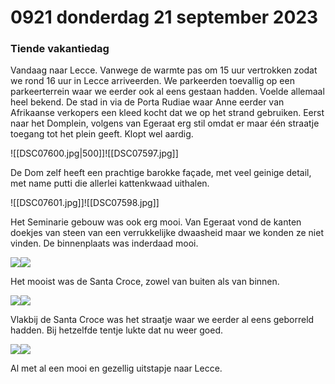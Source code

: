 # 0921 donderdag 21 september 2023
### Tiende vakantiedag
Vandaag naar Lecce. Vanwege de warmte pas om 15 uur vertrokken zodat we rond 16 uur in Lecce arriveerden. We parkeerden toevallig op een parkeerterrein waar we eerder ook al eens gestaan hadden. Voelde allemaal heel bekend. De stad in via de Porta Rudiae waar Anne eerder van Afrikaanse verkopers een kleed kocht dat we op het strand gebruiken. Eerst naar het Domplein, volgens van Egeraat erg stil omdat er maar één straatje toegang tot het plein geeft. Klopt wel aardig. 

![[DSC07600.jpg|500]]![[DSC07597.jpg]]

De Dom zelf heeft een prachtige barokke façade, met veel geinige detail, met name putti die allerlei kattenkwaad uithalen. 

![[DSC07601.jpg]]![[DSC07598.jpg]]

Het Seminarie gebouw was ook erg mooi. Van Egeraat vond de kanten doekjes van steen van een verrukkelijke dwaasheid maar we konden ze niet vinden. De binnenplaats was inderdaad mooi.

![](DSC07598%201.jpg)![](DSC07603.jpg)

Het mooist was de Santa Croce, zowel van buiten als van binnen.

![](IMG_20230921_174617.jpg)![](DSC07605.jpg)

Vlakbij de Santa Croce was het straatje waar we eerder al eens geborreld hadden. Bij hetzelfde tentje lukte dat nu weer goed. 

![](DSC07607.jpg)![](DSC07609.jpg)

Al met al een mooi en gezellig uitstapje naar Lecce.
